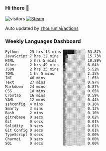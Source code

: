 ### Hi there 👋

![visitors](https://visitor-badge.glitch.me/badge?page_id=zhourunlai)
[![Steam](https://img.shields.io/badge/dynamic/json?label=Steam&query=%24.data.totalSubs&url=https%3A%2F%2Fapi.spencerwoo.com%2Fsubstats%2F%3Fsource%3DsteamGames%26queryKey%3D76561198285156854&suffix=%20Games&logo=steam&labelColor=134375&color=0b1a37&longCache=true)](http://steamcommunity.com/profiles/76561198285156854)

Auto updated by <a href="https://github.com/zhourunlai/zhourunlai/actions" target="_blank">zhourunlai/actions</a>

### Weekly Languages Dashboard

<!--PART:wakatime-->
```text
Python     25 hrs 13 mins █████▒░░░░ 53.87%
JavaScript 7 hrs 22 mins  █▓░░░░░░░░ 15.73%
HTML       5 hrs 5 mins   █▒░░░░░░░░ 10.89%
Other      2 hrs 49 mins  ▓░░░░░░░░░ 6.04%
JSON       2 hrs 35 mins  ▓░░░░░░░░░ 5.52%
TOML       1 hr 5 mins    ▒░░░░░░░░░ 2.35%
INI        46 mins        ▒░░░░░░░░░ 1.65%
Text       27 mins        ▒░░░░░░░░░ 0.97%
Markdown   24 mins        ▒░░░░░░░░░ 0.87%
CSS        18 mins        ▒░░░░░░░░░ 0.65%
Crontab    16 mins        ▒░░░░░░░░░ 0.59%
YAML       12 mins        ▒░░░░░░░░░ 0.44%
sshconfig  4 mins         ▒░░░░░░░░░ 0.16%
Smarty     3 mins         ▒░░░░░░░░░ 0.13%
Bash       2 mins         ▒░░░░░░░░░ 0.10%
gitrebase  0 secs         ▒░░░░░░░░░ 0.02%
Git        0 secs         ▒░░░░░░░░░ 0.01%
Solidity   0 secs         ▒░░░░░░░░░ 0.01%
Git Config 0 secs         ▒░░░░░░░░░ 0.01%
TypeScript 0 secs         ▒░░░░░░░░░ 0.00%
Charmci    0 secs         ▒░░░░░░░░░ 0.00%
SQL        0 secs         ▒░░░░░░░░░ 0.00%
```
<!--PART:wakatime-->
